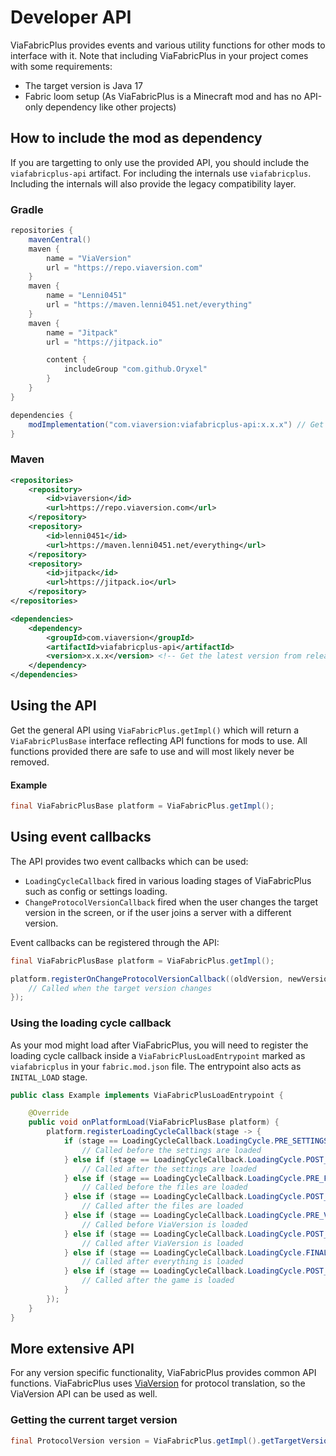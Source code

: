 # Developer API
ViaFabricPlus provides events and various utility functions for other mods to interface with it. Note that including
ViaFabricPlus in your project comes with some requirements:
- The target version is Java 17
- Fabric loom setup (As ViaFabricPlus is a Minecraft mod and has no API-only dependency like other projects)

## How to include the mod as dependency
If you are targetting to only use the provided API, you should include the ```viafabricplus-api``` artifact. For including the internals use
```viafabricplus```. Including the internals will also provide the legacy compatibility layer.

### Gradle
```groovy
repositories {
    mavenCentral()
    maven { 
        name = "ViaVersion"
        url = "https://repo.viaversion.com"
    }
    maven {
        name = "Lenni0451"
        url = "https://maven.lenni0451.net/everything"
    }
    maven {
        name = "Jitpack"
        url = "https://jitpack.io"

        content {
            includeGroup "com.github.Oryxel"
        }
    }
}

dependencies {
    modImplementation("com.viaversion:viafabricplus-api:x.x.x") // Get the latest version from releases
}
```

### Maven
```xml
<repositories>
    <repository>
        <id>viaversion</id>
        <url>https://repo.viaversion.com</url>
    </repository>
    <repository>
        <id>lenni0451</id>
        <url>https://maven.lenni0451.net/everything</url>
    </repository>
    <repository>
        <id>jitpack</id>
        <url>https://jitpack.io</url>
    </repository>
</repositories>

<dependencies>
    <dependency>
        <groupId>com.viaversion</groupId>
        <artifactId>viafabricplus-api</artifactId>
        <version>x.x.x</version> <!-- Get the latest version from releases -->
    </dependency>
</dependencies>
```

## Using the API
Get the general API using ``ViaFabricPlus.getImpl()`` which will return a ``ViaFabricPlusBase`` interface reflecting API functions for mods to use.
All functions provided there are safe to use and will most likely never be removed.

#### Example
```java
final ViaFabricPlusBase platform = ViaFabricPlus.getImpl();
```

## Using event callbacks

The API provides two event callbacks which can be used:
- ``LoadingCycleCallback`` fired in various loading stages of ViaFabricPlus such as config or settings loading.
- ``ChangeProtocolVersionCallback`` fired when the user changes the target version in the screen, or if the user joins a server with a different version.

Event callbacks can be registered through the API:

```java
final ViaFabricPlusBase platform = ViaFabricPlus.getImpl();

platform.registerOnChangeProtocolVersionCallback((oldVersion, newVersion) -> {
    // Called when the target version changes
});
```

### Using the loading cycle callback

As your mod might load after ViaFabricPlus, you will need to register the loading cycle callback inside a `ViaFabricPlusLoadEntrypoint` marked as `viafabricplus`
in your `fabric.mod.json` file. The entrypoint also acts as `INITAL_LOAD` stage.

```java
public class Example implements ViaFabricPlusLoadEntrypoint {

    @Override
    public void onPlatformLoad(ViaFabricPlusBase platform) {
        platform.registerLoadingCycleCallback(stage -> {
            if (stage == LoadingCycleCallback.LoadingCycle.PRE_SETTINGS_LOAD) {
                // Called before the settings are loaded
            } else if (stage == LoadingCycleCallback.LoadingCycle.POST_SETTINGS_LOAD) {
                // Called after the settings are loaded
            } else if (stage == LoadingCycleCallback.LoadingCycle.PRE_FILES_LOAD) {
                // Called before the files are loaded
            } else if (stage == LoadingCycleCallback.LoadingCycle.POST_FILES_LOAD) {
                // Called after the files are loaded
            } else if (stage == LoadingCycleCallback.LoadingCycle.PRE_VIAVERSION_LOAD) {
                // Called before ViaVersion is loaded
            } else if (stage == LoadingCycleCallback.LoadingCycle.POST_VIAVERSION_LOAD) {
                // Called after ViaVersion is loaded
            } else if (stage == LoadingCycleCallback.LoadingCycle.FINAL_LOAD) {
                // Called after everything is loaded
            } else if (stage == LoadingCycleCallback.LoadingCycle.POST_GAME_LOAD) {
                // Called after the game is loaded
            }
        });
    }
}
```

## More extensive API

For any version specific functionality, ViaFabricPlus provides common API functions. ViaFabricPlus uses [ViaVersion](https://github.com/ViaVersion/ViaVersion) 
for protocol translation, so the ViaVersion API can be used as well.

### Getting the current target version

```java
final ProtocolVersion version = ViaFabricPlus.getImpl().getTargetVersion();
```